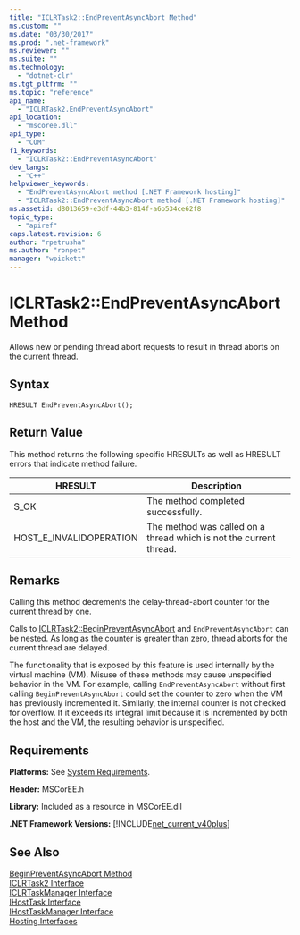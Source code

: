 ```yaml
---
title: "ICLRTask2::EndPreventAsyncAbort Method"
ms.custom: ""
ms.date: "03/30/2017"
ms.prod: ".net-framework"
ms.reviewer: ""
ms.suite: ""
ms.technology: 
  - "dotnet-clr"
ms.tgt_pltfrm: ""
ms.topic: "reference"
api_name: 
  - "ICLRTask2.EndPreventAsyncAbort"
api_location: 
  - "mscoree.dll"
api_type: 
  - "COM"
f1_keywords: 
  - "ICLRTask2::EndPreventAsyncAbort"
dev_langs: 
  - "C++"
helpviewer_keywords: 
  - "EndPreventAsyncAbort method [.NET Framework hosting]"
  - "ICLRTask2::EndPreventAsyncAbort method [.NET Framework hosting]"
ms.assetid: d8013659-e3df-44b3-814f-a6b534ce62f8
topic_type: 
  - "apiref"
caps.latest.revision: 6
author: "rpetrusha"
ms.author: "ronpet"
manager: "wpickett"
---
```

# ICLRTask2::EndPreventAsyncAbort Method
Allows new or pending thread abort requests to result in thread aborts on the current thread.  
  
## Syntax  
  
```  
HRESULT EndPreventAsyncAbort();  
```  
  
## Return Value  
 This method returns the following specific HRESULTs as well as HRESULT errors that indicate method failure.  
  
|HRESULT|Description|  
|-------------|-----------------|  
|S_OK|The method completed successfully.|  
|HOST_E_INVALIDOPERATION|The method was called on a thread which is not the current thread.|  
  
## Remarks  
 Calling this method decrements the delay-thread-abort counter for the current thread by one.  
  
 Calls to [ICLRTask2::BeginPreventAsyncAbort](../../../../docs/framework/unmanaged-api/hosting/iclrtask2-beginpreventasyncabort-method.md) and `EndPreventAsyncAbort` can be nested. As long as the counter is greater than zero, thread aborts for the current thread are delayed.  
  
 The functionality that is exposed by this feature is used internally by the virtual machine (VM). Misuse of these methods may cause unspecified behavior in the VM. For example, calling `EndPreventAsyncAbort` without first calling `BeginPreventAsyncAbort` could set the counter to zero when the VM has previously incremented it. Similarly, the internal counter is not checked for overflow. If it exceeds its integral limit because it is incremented by both the host and the VM, the resulting behavior is unspecified.  
  
## Requirements  
 **Platforms:** See [System Requirements](../../../../docs/framework/get-started/system-requirements.md).  
  
 **Header:** MSCorEE.h  
  
 **Library:** Included as a resource in MSCorEE.dll  
  
 **.NET Framework Versions:** [!INCLUDE[net_current_v40plus](../../../../includes/net-current-v40plus-md.md)]  
  
## See Also  
 [BeginPreventAsyncAbort Method](../../../../docs/framework/unmanaged-api/hosting/iclrtask2-beginpreventasyncabort-method.md)   
 [ICLRTask2 Interface](../../../../docs/framework/unmanaged-api/hosting/iclrtask2-interface.md)   
 [ICLRTaskManager Interface](../../../../docs/framework/unmanaged-api/hosting/iclrtaskmanager-interface.md)   
 [IHostTask Interface](../../../../docs/framework/unmanaged-api/hosting/ihosttask-interface.md)   
 [IHostTaskManager Interface](../../../../docs/framework/unmanaged-api/hosting/ihosttaskmanager-interface.md)   
 [Hosting Interfaces](../../../../docs/framework/unmanaged-api/hosting/hosting-interfaces.md)
